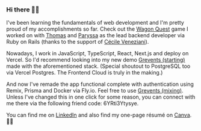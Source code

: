 ### Hi there 👋🏿

I've been learning the fundamentals of web development and I'm pretty proud of my accomplishments so far. Check out the [Wagon Quest](https://www.wagon-quest.xyz/) game I worked on with [Thomas](https://github.com/Tomalexis) and [Paryssa](https://github.com/Paryssatis) as the lead backend developer via Ruby on Rails (thanks to the support of [Cécile Veneziani](https://github.com/cveneziani)).

Nowadays, I work in JavaScript, TypeScript, React, Next.js and deploy on Vercel. So I'd recommend looking into my new demo [Grevents (starting)](https://grevents-starting.vercel.app/) made with the aforementioned stack. (Special shoutout to PostgreSQL too via Vercel Postgres. The Frontend Cloud is truly in the making.)

And now I've remade the app functional complete with authentication using Remix, Prisma and Docker via Fly.io. Feel free to use [Grevents (mixing)](https://grevents.net/). Unless I've changed this in one click for some reason, you can connect with me there via the following friend code: 6YRti3Ytysye.

You can find me on [LinkedIn](https://www.linkedin.com/in/luther-tchofo-safo/) and also find my one-page résumé on [Canva](https://www.canva.com/design/DAF-nN7-ERI/gWpMNadwSpILzEa86Hswzw/view). ✍🏿

<!--
**LutherTS/LutherTS** is a ✨ _special_ ✨ repository because its `README.md` (this file) appears on your GitHub profile.

Here are some ideas to get you started:

- 🔭 I’m currently working on ...
- 🌱 I’m currently learning ...
- 👯 I’m looking to collaborate on ...
- 🤔 I’m looking for help with ...
- 💬 Ask me about ...
- 📫 How to reach me: ...
- 😄 Pronouns: ...
- ⚡ Fun fact: ...
-->
